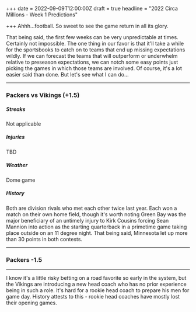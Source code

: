 +++
date = 2022-09-09T12:00:00Z
draft = true
headline = "2022 Circa Millions - Week 1 Predictions"

+++
Ahhh...football. So sweet to see the game return in all its glory.

That being said, the first few weeks can be very unpredictable at times. Certainly not impossible. The one thing in our favor is that it'll take a while for the sportsbooks to catch on to teams that end up missing expectations wildly. If we can forecast the teams that will outperform or underwhelm relative to preseason expectations, we can notch some easy points just picking the games in which those teams are involved. Of course, it's a lot easier said than done. But let's see what I can do...

***

### Packers vs Vikings (+1.5)

##### _Streaks_

Not applicable

##### _Injuries_

TBD

##### _Weather_

Dome game

##### _History_

Both are division rivals who met each other twice last year. Each won a match on their own home field, though it's worth noting Green Bay was the major beneficiary of an untimely injury to Kirk Cousins forcing Sean Mannion into action as the starting quarterback in a primetime game taking place outside on an 11 degree night. That being said, Minnesota let up more than 30 points in both contests.

***

### Packers -1.5

***

I know it's a little risky betting on a road favorite so early in the system, but the Vikings are introducing a new head coach who has no prior experience being in such a role. It's hard for a rookie head coach to prepare his men for game day. History attests to this - rookie head coaches have mostly lost their opening games.